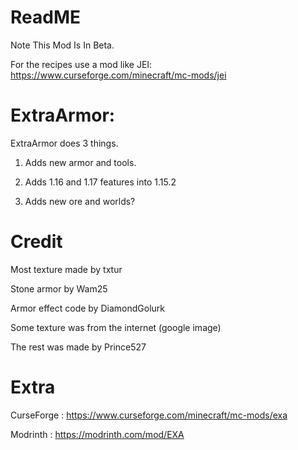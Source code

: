 # ReadME

Note This Mod Is In Beta.
 

For the recipes use a mod like JEI: https://www.curseforge.com/minecraft/mc-mods/jei
 

# ExtraArmor:

ExtraArmor does 3 things.

1. Adds new armor and tools.

2. Adds 1.16 and 1.17 features into 1.15.2

3. Adds new ore and worlds?

# Credit
Most texture made by txtur

Stone armor by Wam25

Armor effect code by DiamondGolurk

Some texture was from the internet (google image)

The rest was made by Prince527

# Extra
CurseForge : https://www.curseforge.com/minecraft/mc-mods/exa

Modrinth : https://modrinth.com/mod/EXA
